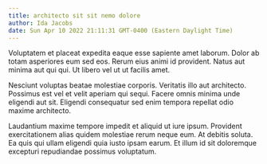 ```yaml
---
title: architecto sit sit nemo dolore
author: Ida Jacobs
date: Sun Apr 10 2022 21:11:31 GMT-0400 (Eastern Daylight Time)
---
```

Voluptatem et placeat expedita eaque esse sapiente amet laborum. Dolor ab totam asperiores eum sed eos. Rerum eius animi id provident. Natus aut minima aut qui qui. Ut libero vel ut ut facilis amet.

 Nesciunt voluptas beatae molestiae corporis. Veritatis illo aut architecto. Possimus est vel et velit aperiam qui sequi. Facere omnis minima unde eligendi aut sit. Eligendi consequatur sed enim tempora repellat odio maxime architecto.

 Laudantium maxime tempore impedit et aliquid ut iure ipsum. Provident exercitationem alias quidem molestiae rerum neque eum. At debitis soluta. Ea quis qui ullam eligendi quia iusto ipsam earum. Et illum id sit doloremque excepturi repudiandae possimus voluptatum.